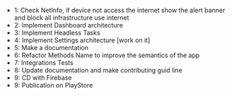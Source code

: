 - 1: Check NetInfo, if device not access the internet show the alert banner and block all infrastructure use internet
- 2: Implement Dashboard architecture
- 3: Implement Headless Tasks
- 4: Implement Settings architecture [work on it]
- 5: Make a documentation
- 6: Refactor Methods Name to improve the semantics of the app
- 7: Integrations Tests
- 8: Update documentation and make contributing guid line
- 9: CD with Firebase
- 9: Publication on PlayStore